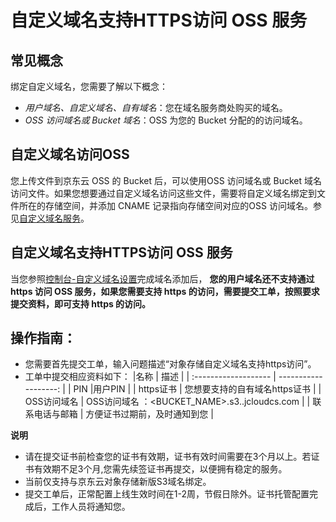 # 自定义域名支持HTTPS访问 OSS 服务

## 常见概念
绑定自定义域名，您需要了解以下概念：
- *用户域名、自定义域名、自有域名*：您在域名服务商处购买的域名。
- *OSS 访问域名或 Bucket 域名*：OSS 为您的 Bucket 分配的的访问域名。

## 自定义域名访问OSS

您上传文件到京东云 OSS 的 Bucket 后，可以使用OSS 访问域名或 Bucket 域名访问文件。如果您想要通过自定义域名访问这些文件，需要将自定义域名绑定到文件所在的存储空间，并添加 CNAME 记录指向存储空间对应的OSS 访问域名。参见[自定义域名服务](../Operation-Guide/Manage-Bucket/Set-Custom-Domain-Name-2.md)。

## 自定义域名支持HTTPS访问 OSS 服务

当您参照[控制台-自定义域名设置](../Operation-Guide/Manage-Bucket/Set-Custom-Domain-Name-2.md)完成域名添加后，
**您的用户域名还不支持通过 https 访问 OSS 服务，如果您需要支持 https 的访问，需要提交工单，按照要求提交资料，即可支持 https 的访问。**

## 操作指南：

* 您需要首先提交工单，输入问题描述“对象存储自定义域名支持https访问”。
* 工单中提交相应资料如下：
|名称                | 描述                | 
| :------------------- | -------------------: |
|   PIN  |用户PIN | 
|  https证书               | 您想要支持的自有域名https证书   | 
| OSS访问域名            | OSS访问域名 ：<BUCKET_NAME>.s3.<REGION>.jcloudcs.com  | 
| 联系电话与邮箱        |  方便证书过期前，及时通知到您   |  

**说明**

* 请在提交证书前检查您的证书有效期，证书有效时间需要在3个月以上。若证书有效期不足3个月,您需先续签证书再提交，以便拥有稳定的服务。
* 当前仅支持与京东云对象存储新版S3域名绑定。
* 提交工单后，正常配置上线生效时间在1-2周，节假日除外。证书托管配置完成后，工作人员将通知您。




